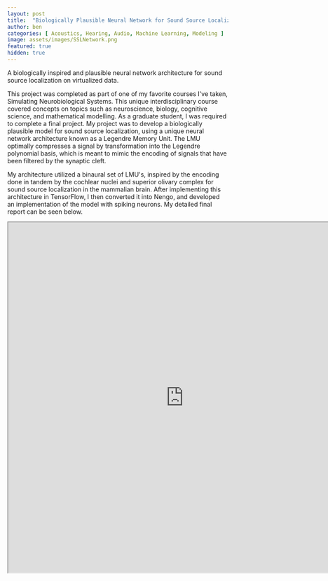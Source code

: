 ```yaml
---
layout: post
title:  "Biologically Plausible Neural Network for Sound Source Localization"
author: ben
categories: [ Acoustics, Hearing, Audio, Machine Learning, Modeling ]
image: assets/images/SSLNetwork.png
featured: true
hidden: true
---
```


A biologically inspired and plausible neural network architecture for sound source localization on virtualized data.

This project was completed as part of one of my favorite courses I've taken, Simulating Neurobiological Systems. This unique interdisciplinary course covered concepts on topics such as neuroscience, biology, cognitive science, and mathematical modelling. As a graduate student, I was required to complete a final project. My project was to develop a biologically plausible model for sound source localization, using a unique neural network architecture known as a Legendre Memory Unit. The LMU optimally compresses a signal by transformation into the Legendre polynomial basis, which is meant to mimic the encoding of signals that have been filtered by the synaptic cleft.

My architecture utilized a binaural set of LMU's, inspired by the encoding done in tandem by the cochlear nuclei and superior olivary complex for sound source localization in the mammalian brain. After implementing this architecture in TensorFlow, I then converted it into Nengo, and developed an implementation of the model with spiking neurons. My detailed final report can be seen below.


<iframe src="https://drive.google.com/file/d/1xsjc4dvWxk6HYIxXvid_oYpslDUl7YlU/preview" width="800" height="800" allow="autoplay"></iframe>
